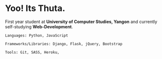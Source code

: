 # Yoo! Its Thuta.

  First year student at __University of Computer Studies, Yangon__ and currently self-studying __Web-Development__.
  
  
  ```
  Languages: Python, JavaScript
  ```

  ```
  Frameworks/Libraries: Django, Flask, jQuery, Bootstrap
  ```
   ```
  Tools: Git, SASS, Heroku, 
  ```
